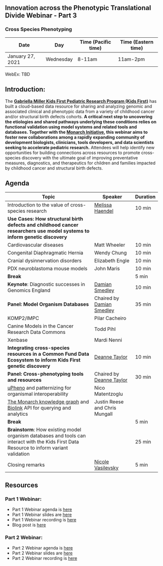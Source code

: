 
## Innovation across the Phenotypic Translational Divide Webinar - Part 3

### Cross Species Phenotyping

Date | Day | Time (Pacific time) | Time (Eastern time)
-- | -- | -- | --
January 27, 2021 | Wednesday | 8-11am | 11am-2pm

WebEx:
TBD 

## Introduction:  

The **[Gabriella Miller Kids First Pediatric Research Program (Kids First)](https://kidsfirstdrc.org/)** has built a cloud-based data resource for sharing and analyzing genomic and associated clinical and phenotypic data from a variety of childhood cancer and/or structural birth defects cohorts. **A critical next step to uncovering the etiologies and shared pathways underlying these conditions relies on functional validation using model systems and related tools and databases. Together with the [Monarch Initiative](https://monarchinitiative.org/), this webinar aims to foster new collaborations among a rapidly expanding community of development biologists, clinicians, tools developers, and data scientists seeking to accelerate pediatric research.**  Attendees will help identify new opportunities for building connections across resources to promote cross-species discovery with the ultimate goal of improving preventative measures, diagnostics, and therapeutics for children and families impacted by childhood cancer and structural birth defects.

## Agenda

Topic | Speaker | Duration 
-- | -- | -- 
Introduction to the value of cross-species research | [Melissa Haendel](https://lpi.oregonstate.edu/faculty-staff/melissa-haendel) | 10 min
**Use Cases: How structural birth defects and childhood cancer researchers use model systems to inform genetic discovery** | | 
Cardiovascular diseases | Matt Wheeler | 10 min
Congenital Diaphragmatic Hernia | Wendy Chung | 10 min
Cranial dysinnervation disorders | Elizabeth Engle | 10 min
PDX neuroblastoma mouse models | John Maris | 10 min
**Break** | | 5 min
**Keynote**: Diagnostic successes in Genomics England | [Damian Smedley](https://www.qmul.ac.uk/whri/people/academic-staff/items/smedleydamian.html) | 10 min
**Panel: Model Organism Databases**  | Chaired by [Damian Smedley](https://www.qmul.ac.uk/whri/people/academic-staff/items/smedleydamian.html) | 35 min
KOMP2/IMPC | Pilar Cacheiro | 
Canine Models in the Cancer Research Data Commons | Todd Pihl |
Xenbase | Mardi Nenni | 
**Integrating cross-species resources in a Common Fund Data Ecosystem to inform Kids First genetic discovery** | [Deanne Taylor](https://www.med.upenn.edu/apps/faculty/index.php/g275/p8820417) | 10 min
**Panel: Cross-phenotyping tools and resources** | Chaired by [Deanne Taylor](https://www.med.upenn.edu/apps/faculty/index.php/g275/p8820417) | 30 min 
[uPheno](https://github.com/obophenotype/upheno) and patternizing for organismal interoperability | Nico  Matentzoglu |
[The Monarch knowledge graph](https://monarchinitiative.org/) and [Biolink](https://biolink.github.io/biolink-model/) API for querying and analytics | Justin Reese and Chris Mungall |
**Break** | | 5 min
**Brainstorm**: How existing model organism databases and tools can interact with the Kids First Data Resource to inform variant validation | | 25 min
Closing remarks | [Nicole Vasilevsky](https://www.ohsu.edu/people/nicole-a-vasilevsky) | 5 min


## Resources

### Part 1 Webinar:

- Part 1 Webinar agenda is [here](https://monarch-initiative.github.io/phenomics/pages/clin-phen-webinar.html)
- Part 1 Webinar slides are [here](https://docs.google.com/presentation/d/1rJh6IQcVoPbSHOzZpxq7rC4qkU-VDx4d9XMu0F0udYI/edit#slide=id.p)  
- Part 1 Webinar recording is [here](https://www.youtube.com/watch?v=qaJQdb4JKfU&amp=&feature=youtu.be)
- Blog post is [here](https://medium.com/@MonarchInit/working-together-to-improve-deep-phenotyping-for-pediatric-cancer-and-structural-birth-defects-6e7ee89cb016)

### Part 2 Webinar:

- Part 2 Webinar agenda is [here](https://monarch-initiative.github.io/phenomics/pages/clin-phen-webinar-part-2.html)
- Part 2 Webinar slides are [here](https://docs.google.com/presentation/d/1xp7swTPp_-Vv6t1zrDnT0z1G4frLfO4wYD-uBnioJvs/edit#slide=id.p1)
- Part 2 Webinar recording is [here](https://www.youtube.com/watch?v=Iib8CnsTO5Q&ab_channel=KidsFirstDataResourceCenter)





